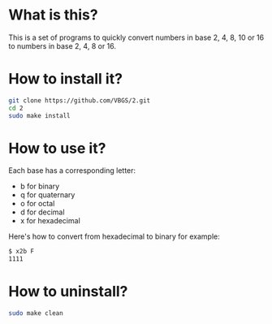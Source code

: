 # What is this?
This is a set of programs to quickly convert numbers in base 2, 4, 8, 10 or 16 to numbers in base 2, 4, 8 or 16.

# How to install it?
```sh
git clone https://github.com/VBGS/2.git
cd 2
sudo make install
```

# How to use it?
Each base has a corresponding letter:
  - b for binary
  - q for quaternary
  - o for octal
  - d for decimal
  - x for hexadecimal

Here's how to convert from hexadecimal to binary for example:
```sh
$ x2b F
1111
```

# How to uninstall?
```sh
sudo make clean
```
